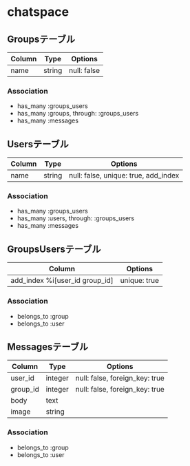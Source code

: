 # chatspace

## Groupsテーブル

|Column|Type|Options|
|------|----|-------|
|name|string|null: false|

### Association
- has_many :groups_users
- has_many :groups, through: :groups_users
- has_many :messages

## Usersテーブル

|Column|Type|Options|
|------|----|-------|
|name|string|null: false, unique: true, add_index|

### Association
- has_many :groups_users
- has_many :users, through: :groups_users
- has_many :messages

## GroupsUsersテーブル

|Column|Options|
|------|-------|
|add_index %i[user_id group_id]|unique: true|

### Association
- belongs_to :group
- belongs_to :user

## Messagesテーブル

|Column|Type|Options|
|------|----|-------|
|user_id|integer|null: false, foreign_key: true|
|group_id|integer|null: false, foreign_key: true|
|body|text||
|image|string||

### Association
- belongs_to :group
- belongs_to :user
